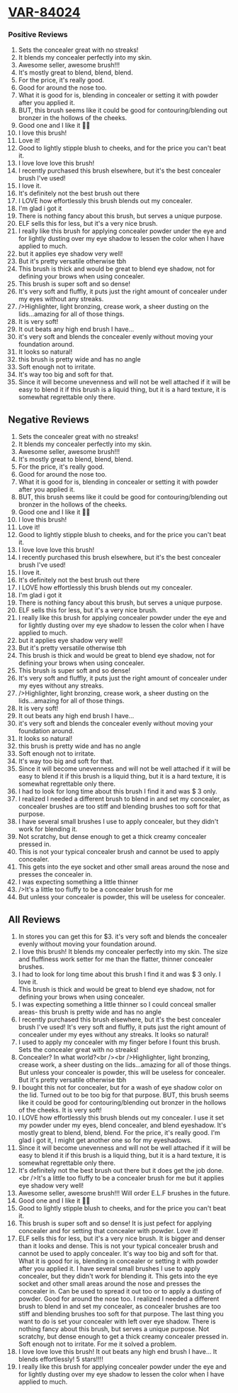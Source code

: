 # [VAR-84024](https://products.checkmycream.com/products/VAR-84024.html)

### Positive Reviews

<ol>
      <li>Sets the concealer great with no streaks!</li>
      <li>It blends my concealer perfectly into my skin.</li>
      <li>Awesome seller, awesome brush!!!</li>
      <li>It&#x27;s mostly great to blend, blend, blend.</li>
      <li>For the price, it&#x27;s really good.</li>
      <li>Good for around the nose too.  </li>
      <li>What it is good for is,  blending in  concealer or setting it with powder after you applied it.  </li>
      <li>BUT, this brush seems like it could be good for contouring/blending out bronzer in the hollows of the cheeks.  </li>
      <li>Good one and I like it 👍🏼</li>
      <li>I love this brush!</li>
      <li>Love it!</li>
      <li>Good to lightly stipple blush to cheeks, and for the price you can&#x27;t beat it.</li>
      <li>I love love love this brush!  </li>
      <li>I recently purchased this brush elsewhere, but it&#x27;s the best concealer brush I&#x27;ve used!</li>
      <li>I love it.</li>
      <li>It&#x27;s definitely not the best brush out there</li>
      <li>I LOVE how effortlessly this brush blends out my concealer.</li>
      <li>I&#x27;m glad i got it</li>
      <li>There is nothing fancy about this brush,  but serves a unique purpose.</li>
      <li>ELF sells this for less, but it&#x27;s a very nice brush.</li>
      <li>I really like this brush for applying concealer powder under the eye and for lightly dusting over my eye shadow to lessen the color when I have applied to much.</li>
      <li>but it applies eye shadow very well!</li>
      <li>But it&#x27;s pretty versatile otherwise tbh</li>
      <li>This brush is thick and would be great to blend eye shadow, not for defining your brows when using concealer.</li>
      <li>This brush is super soft and so dense!</li>
      <li>It&#x27;s very soft and fluffly, it puts just the right amount of concealer under my eyes without any streaks.</li>
      <li>/&gt;Highlighter, light bronzing, crease work, a sheer dusting on the lids...amazing for all of those things.</li>
      <li>It is very soft!</li>
      <li>It out beats any high end brush I have...</li>
      <li>it&#x27;s very soft and blends the concealer evenly without moving your foundation around.</li>
      <li>It looks so natural!</li>
      <li>this brush is pretty wide and has no angle</li>
      <li>Soft enough not to irritate.</li>
      <li>It&#x27;s way too big and soft for that.  </li>
      <li>Since it will become unevenness and will not be well attached if it will be easy to blend it if this brush is a liquid thing, but it is a hard texture, it is somewhat regrettable only there.</li>
</ol>


<h2>Negative Reviews</h2>
<ol>
<li> Sets the concealer great with no streaks!</li>
<li> It blends my concealer perfectly into my skin.</li>
<li> Awesome seller, awesome brush!!!</li>
<li> It&#x27;s mostly great to blend, blend, blend.</li>
<li> For the price, it&#x27;s really good.</li>
<li> Good for around the nose too.  </li>
<li> What it is good for is,  blending in  concealer or setting it with powder after you applied it.  </li>
<li> BUT, this brush seems like it could be good for contouring/blending out bronzer in the hollows of the cheeks.  </li>
<li> Good one and I like it 👍🏼</li>
<li> I love this brush!</li>
<li> Love it!</li>
<li> Good to lightly stipple blush to cheeks, and for the price you can&#x27;t beat it.</li>
<li> I love love love this brush!  </li>
<li> I recently purchased this brush elsewhere, but it&#x27;s the best concealer brush I&#x27;ve used!</li>
<li> I love it.</li>
<li> It&#x27;s definitely not the best brush out there</li>
<li> I LOVE how effortlessly this brush blends out my concealer.</li>
<li> I&#x27;m glad i got it</li>
<li> There is nothing fancy about this brush,  but serves a unique purpose.</li>
<li> ELF sells this for less, but it&#x27;s a very nice brush.</li>
<li> I really like this brush for applying concealer powder under the eye and for lightly dusting over my eye shadow to lessen the color when I have applied to much.</li>
<li> but it applies eye shadow very well!</li>
<li> But it&#x27;s pretty versatile otherwise tbh</li>
<li> This brush is thick and would be great to blend eye shadow, not for defining your brows when using concealer.</li>
<li> This brush is super soft and so dense!</li>
<li> It&#x27;s very soft and fluffly, it puts just the right amount of concealer under my eyes without any streaks.</li>
<li> /&gt;Highlighter, light bronzing, crease work, a sheer dusting on the lids...amazing for all of those things.</li>
<li> It is very soft!</li>
<li> It out beats any high end brush I have...</li>
<li> it&#x27;s very soft and blends the concealer evenly without moving your foundation around.</li>
<li> It looks so natural!</li>
<li> this brush is pretty wide and has no angle</li>
<li> Soft enough not to irritate.</li>
<li> It&#x27;s way too big and soft for that.  </li>
<li> Since it will become unevenness and will not be well attached if it will be easy to blend it if this brush is a liquid thing, but it is a hard texture, it is somewhat regrettable only there.</li>
<li> I had to look for long time about this brush I find it and was $ 3 only.</li>
<li> I realized I needed a different brush to blend in and set my concealer, as concealer brushes are too stiff and blending brushes too soft for that purpose.</li>
<li> I have several small brushes I use to apply concealer, but they didn&#x27;t work for blending it.  </li>
<li> Not scratchy, but dense enough to get a thick creamy concealer pressed in.</li>
<li> This is not your typical concealer brush and cannot be used to apply concealer.  </li>
<li> This gets into the eye socket and other small areas around the nose and presses the concealer in.  </li>
<li> I was expecting something a little thinner</li>
<li> /&gt;It&#x27;s a little too fluffy to be a concealer brush for me</li>
<li> But unless your concealer is powder, this will be useless for concealer.</li>
</ol>

<h2>All Reviews</h2>

<ol>
    <li> In stores you can get this for $3. it&#x27;s very soft and blends the concealer evenly without moving your foundation around.</li>
    <li> I love this brush! It blends my concealer perfectly into my skin. The size and fluffiness work setter for me than the flatter, thinner concealer brushes.</li>
    <li> I had to look for long time about this brush I find it and was $ 3 only. I love it.</li>
    <li> This brush is thick and would be great to blend eye shadow, not for defining your brows when using concealer.</li>
    <li> I was expecting something a little thinner so I could conceal smaller areas- this brush is pretty wide and has no angle</li>
    <li> I recently purchased this brush elsewhere, but it&#x27;s the best concealer brush I&#x27;ve used! It&#x27;s very soft and fluffly, it puts just the right amount of concealer under my eyes without any streaks. It looks so natural!</li>
    <li> I used to apply my concealer with my finger before I fount this brush. Sets the concealer great with no streaks!</li>
    <li> Concealer? In what world?&lt;br /&gt;&lt;br /&gt;Highlighter, light bronzing, crease work, a sheer dusting on the lids...amazing for all of those things. But unless your concealer is powder, this will be useless for concealer. But it&#x27;s pretty versatile otherwise tbh</li>
    <li> I bought this not for concealer, but for a wash of eye shadow color on the lid.  Turned out to be too big for that purpose.  BUT, this brush seems like it could be good for contouring/blending out bronzer in the hollows of the cheeks.  It is very soft!</li>
    <li> I LOVE how effortlessly this brush blends out my concealer. I use it set my powder under my eyes, blend concealer, and blend eyeshadow. It&#x27;s mostly great to blend, blend, blend. For the price, it&#x27;s really good. I&#x27;m glad i got it, I might get another one so for my eyeshadows.</li>
    <li> Since it will become unevenness and will not be well attached if it will be easy to blend it if this brush is a liquid thing, but it is a hard texture, it is somewhat regrettable only there.</li>
    <li> It&#x27;s definitely not the best brush out there but it does get the job done.&lt;br /&gt;It&#x27;s a little too fluffy to be a concealer brush for me but it applies eye shadow very well!</li>
    <li> Awesome seller, awesome brush!!! Will order E.L.F brushes in the future.</li>
    <li> Good one and I like it 👍🏼</li>
    <li> Good to lightly stipple blush to cheeks, and for the price you can&#x27;t beat it.</li>
    <li> This brush is super soft and so dense! It is just pefect for applying concealer and for setting that concealer with powder. Love it!</li>
    <li> ELF sells this for less, but it&#x27;s a very nice brush. It is bigger and denser than it looks and dense.  This is not your typical concealer brush and cannot be used to apply concealer.  It&#x27;s way too big and soft for that.  What it is good for is,  blending in  concealer or setting it with powder after you applied it.  I have several small brushes I use to apply concealer, but they didn&#x27;t work for blending it.  This gets into the eye socket and other small areas around the nose and presses the concealer in.  Can be used to spread it out too or to apply a dusting of powder.  Good for around the nose too.  I realized I needed a different brush to blend in and set my concealer, as concealer brushes are too stiff and blending brushes too soft for that purpose. The last thing you want to do is set your concealer with left over eye shadow. There is nothing fancy about this brush,  but serves a unique purpose. Not scratchy, but dense enough to get a thick creamy concealer pressed in. Soft enough not to irritate. For me it solved a problem.</li>
    <li> I love love love this brush!  It out beats any high end brush I have... It blends effortlessly! 5 stars!!!!</li>
    <li> I really like this brush for applying concealer powder under the eye and for lightly dusting over my eye shadow to lessen the color when I have applied to much.</li>
</ol>




